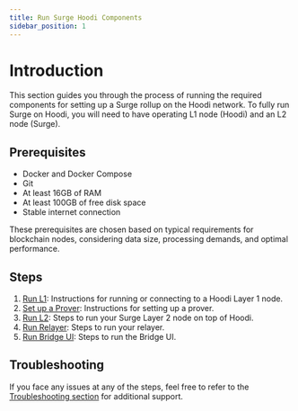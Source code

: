 ```yaml
---
title: Run Surge Hoodi Components
sidebar_position: 1
---
```


# Introduction

This section guides you through the process of running the required components for setting up a Surge rollup on the
Hoodi network. To fully run Surge on Hoodi, you will need to have operating L1 node (Hoodi) and an L2 node (Surge).

## Prerequisites

- Docker and Docker Compose
- Git
- At least 16GB of RAM
- At least 100GB of free disk space
- Stable internet connection

These prerequisites are chosen based on typical requirements for blockchain nodes, considering data size, processing
demands, and optimal performance.

## Steps

1. [Run L1](./run-l1.md): Instructions for running or connecting to a Hoodi Layer 1 node.
2. [Set up a Prover](./provers.md): Instructions for setting up a prover.
3. [Run L2](./run-l2.mdx): Steps to run your Surge Layer 2 node on top of Hoodi.
4. [Run Relayer](./run-relayer.mdx): Steps to run your relayer.
5. [Run Bridge UI](./run-bridge-ui.mdx): Steps to run the Bridge UI.

## Troubleshooting

If you face any issues at any of the steps, feel free to refer to
the [Troubleshooting section](docs/troubleshooting/index.mdx) for additional support.
